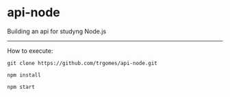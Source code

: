 # api-node
Building an api for studyng Node.js

---

How to execute:

`git clone https://github.com/trgomes/api-node.git`

`npm install`

`npm start`